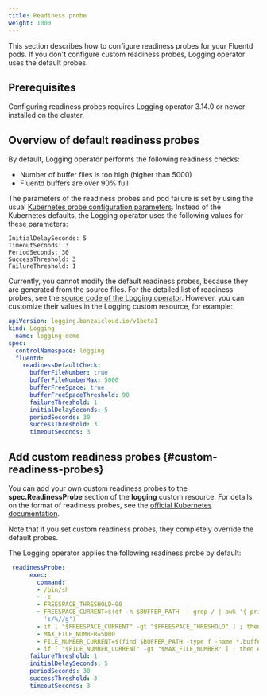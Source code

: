 ```yaml
---
title: Readiness probe
weight: 1000
---
```


This section describes how to configure readiness probes for your Fluentd pods. If you don't configure custom readiness probes, Logging operator uses the default probes.

## Prerequisites

Configuring readiness probes requires Logging operator 3.14.0 or newer installed on the cluster.

## Overview of default readiness probes

By default, Logging operator performs the following readiness checks:

- Number of buffer files is too high (higher than 5000)
- Fluentd buffers are over 90% full

The parameters of the readiness probes and pod failure is set by using the usual [Kubernetes probe configuration parameters](https://kubernetes.io/docs/tasks/configure-pod-container/configure-liveness-readiness-startup-probes/#configure-probes). Instead of the Kubernetes defaults, the Logging operator uses the following values for these parameters:

```
InitialDelaySeconds: 5
TimeoutSeconds: 3
PeriodSeconds: 30
SuccessThreshold: 3
FailureThreshold: 1
```

Currently, you cannot modify the default readiness probes, because they are generated from the source files. For the detailed list of readiness probes, see the [source code of the Logging operator](https://github.com/banzaicloud/logging-operator/blob/master/pkg/sdk/api/v1beta1/fluentd_types.go). However, you can customize their values in the Logging custom resource, for example:

```yaml
apiVersion: logging.banzaicloud.io/v1beta1
kind: Logging
  name: logging-demo
spec:
  controlNamespace: logging
  fluentd:
    readinessDefaultCheck:
      bufferFileNumber: true
      bufferFileNumberMax: 5000
      bufferFreeSpace: true
      bufferFreeSpaceThreshold: 90
      failureThreshold: 1
      initialDelaySeconds: 5
      periodSeconds: 30
      successThreshold: 3
      timeoutSeconds: 3
```

## Add custom readiness probes {#custom-readiness-probes}

You can add your own custom readiness probes to the **spec.ReadinessProbe** section of the **logging** custom resource. For details on the format of readiness probes, see the [official Kubernetes documentation](https://kubernetes.io/docs/tasks/configure-pod-container/configure-liveness-readiness-startup-probes/#define-readiness-probes).

Note that if you set custom readiness probes, they completely override the default probes.

The Logging operator applies the following readiness probe by default:

```yaml
 readinessProbe:
      exec:
        command:
        - /bin/sh
        - -c
        - FREESPACE_THRESHOLD=90
        - FREESPACE_CURRENT=$(df -h $BUFFER_PATH  | grep / | awk '{ print $5}' | sed
          's/%//g')
        - if [ "$FREESPACE_CURRENT" -gt "$FREESPACE_THRESHOLD" ] ; then exit 1; fi
        - MAX_FILE_NUMBER=5000
        - FILE_NUMBER_CURRENT=$(find $BUFFER_PATH -type f -name *.buffer | wc -l)
        - if [ "$FILE_NUMBER_CURRENT" -gt "$MAX_FILE_NUMBER" ] ; then exit 1; fi
      failureThreshold: 1
      initialDelaySeconds: 5
      periodSeconds: 30
      successThreshold: 3
      timeoutSeconds: 3
```
